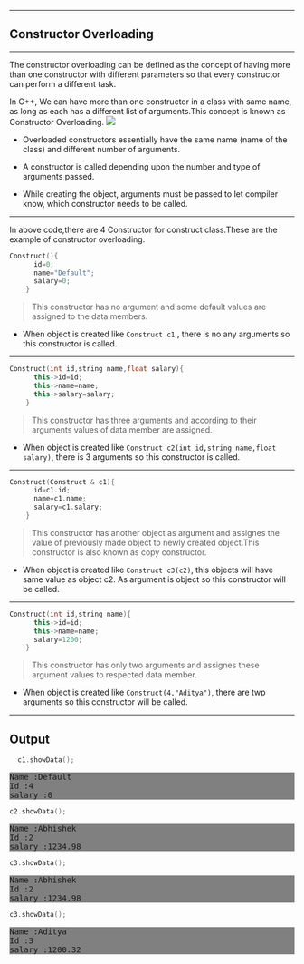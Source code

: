
___
## Constructor Overloading
***
The constructor overloading can be defined as the concept of having more than one constructor with different parameters so that every constructor can perform a different task.

In C++, We can have more than one constructor in a class with same name, as long as each has a different list of arguments.This concept is known as Constructor Overloading.
![](https://www.scientecheasy.com/wp-content/uploads/2018/07/java-constructor-overloading.png)

- Overloaded constructors essentially have the same name (name of the class) and different number of arguments.

- A constructor is called depending upon the number and type of arguments passed.

- While creating the object, arguments must be passed to let compiler know, which constructor needs to be called.
___

In above code,there are 4 Constructor for construct class.These are the example of constructor overloading.

```C++
Construct(){
      id=0;
      name="Default";
      salary=0;
    }
```
>This constructor has no argument and some default values are assigned to the data members.

* When object is created like `Construct c1` , there is no any arguments so this constructor is called.
***

```C++
Construct(int id,string name,float salary){
      this->id=id;
      this->name=name;
      this->salary=salary;
    }
```
>This constructor has three arguments and according to their arguments values of data member are assigned.

* When object is created like `Construct c2(int id,string name,float salary)`, there is 3 arguments so this constructor is called.

***

```C++
Construct(Construct & c1){
      id=c1.id;
      name=c1.name;
      salary=c1.salary;
    }
```

>This constructor has another object as argument and assignes the value of previously made object to newly created object.This constructor is also known as copy constructor.

* When object is created like `Construct c3(c2)`, this objects will have same value as object c2. As argument is object so this constructor will be called.
___
```C++
Construct(int id,string name){
      this->id=id;
      this->name=name;
      salary=1200;
    }
```

>This constructor has only two arguments and assignes these argument values to respected data member.
* When object is created like `Construct(4,"Aditya")`, there are twp arguments so this constructor will be called.
___
## Output 
```C++
  c1.showData();
```
<div style="background-color:grey">
<pre>Name :Default
Id :4
salary :0
</pre>
</div>

```C++
c2.showData();
```
<div style="background-color:grey">
<pre>Name :Abhishek
Id :2
salary :1234.98
</pre>
</div>

```C++
c3.showData();
```
<div style="background-color:grey">
<pre>Name :Abhishek
Id :2
salary :1234.98
</pre>
</div>

```C++
c3.showData();
```
<div style="background-color:grey">
<pre>Name :Aditya
Id :3
salary :1200.32
</pre>
</div>